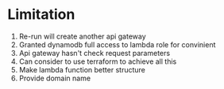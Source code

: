 # Limitation
1. Re-run will create another api gateway 
2. Granted dynamodb full access to lambda role for convinient 
3. Api gateway hasn't check request parameters
4. Can consider to use terraform to achieve all this
5. Make lambda function better structure
6. Provide domain name